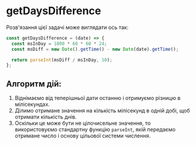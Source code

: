 # getDaysDifference

Розв'язання цієї задачі може виглядати ось так:

```js
const getDaysDifference = (date) => {
  const msInDay = 1000 * 60 * 60 * 24;
  const msDiff = new Date().getTime() - new Date(date).getTime();

  return parseInt(msDiff / msInDay, 10);
};


```

## Алгоритм дій:

1) Віднімаємо від теперішньої дати останню і отримуємо різницю в мілісекундах.
2) Ділимо отримане значення на кількість мілісекунд в одній добі, щоб отримати кількість днів.
3) Оскільки це може бути не цілочисельне значення, то використовуємо стандартну функцію `parseInt`, якій передаємо отримане число і основу цільової системи числення.
